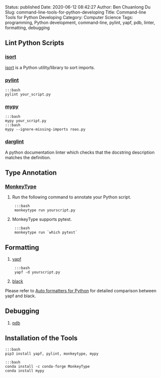 Status: published
Date: 2020-06-12 08:42:27
Author: Ben Chuanlong Du
Slug: command-line-tools-for-python-developing
Title: Command-line Tools for Python Developing
Category: Computer Science
Tags: programming, Python development, command-line, pylint, yapf, pdb, linter, formatting, debugging


## Lint Python Scripts

### [isort](https://github.com/timothycrosley/isort)
[isort](https://github.com/timothycrosley/isort)
is a Python utility/library to sort imports.

### [pylint](https://github.com/PyCQA/pylint)

    :::bash
    pylint your_script.py

### [mypy](https://github.com/python/mypy)

    :::bash
    mypy your_script.py
    :::bash
    mypy --ignore-missing-imports roas.py

### [darglint](https://github.com/terrencepreilly/darglint)

A python documentation linter which checks that the docstring description matches the definition.

## Type Annotation

### [MonkeyType](https://github.com/Instagram/MonkeyType)

1. Run the following command to annotate your Python script.

        :::bash
        monkeytype run yourscript.py


2. MonkeyType supports pytest.

        :::bash
        monkeytype run `which pytest`

## Formatting

1. [yapf](https://github.com/google/yapf)

        :::bash
        yapf -d yourscript.py

2. [black](https://github.com/ambv/black)

Please refer to 
[Auto formatters for Python](https://medium.com/3yourmind/auto-formatters-for-python-8925065f9505)
for detailed comparison between yapf and black.

## Debugging

1. [pdb](https://docs.python.org/3/library/pdb.html)


## Installation of the Tools

    :::bash
    pip3 install yapf, pylint, monkeytype, mypy

    :::bash
    conda install -c conda-forge MonkeyType
    conda install mypy

